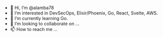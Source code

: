 - 👋 Hi, I’m @alamba78
- 👀 I’m interested in DevSecOps, Elixir/Phoenix, Go, React, Svelte, AWS.
- 🌱 I’m currently learning Go.
- 💞️ I’m looking to collaborate on ...
- 📫 How to reach me ...

<!---
alamba78/alamba78 is a ✨ special ✨ repository because its `README.md` (this file) appears on your GitHub profile.
You can click the Preview link to take a look at your changes.
--->
